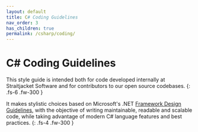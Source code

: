 ```yaml
---
layout: default
title: C# Coding Guidelines
nav_order: 3
has_children: true
permalink: /csharp/coding/
---
```


# C# Coding Guidelines

This style guide is intended both for code developed internally at Straitjacket Software and for contributors to our open source codebases.
{: .fs-6 .fw-300 }

It makes stylistic choices based on Microsoft's .NET [Framework Design Guidelines](https://docs.microsoft.com/en-us/dotnet/standard/design-guidelines/), with the objective
of writing maintainable, readable and scalable code, while taking advantage of modern C# language features and best practices.
{: .fs-4 .fw-300 }
